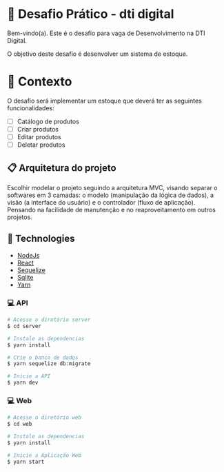 # 🚀 Desafio Prático - dti digital 

Bem-vindo(a). Este é o desafio para vaga de Desenvolvimento na DTI Digital.

O objetivo deste desafio é desenvolver um sistema de estoque.

# 🧠 Contexto

O desafio será implementar um estoque que deverá ter as seguintes funcionalidades:
- [ ] Catálogo de produtos
- [ ] Criar produtos
- [ ] Editar produtos
- [ ] Deletar produtos

## 📋 Arquitetura do projeto

Escolhir modelar o projeto seguindo a arquitetura MVC, visando separar o softwares em 3 camadas: o modelo (manipulação da lógica de dados), a visão (a interface do usuário) e o controlador (fluxo de aplicação). Pensando na facilidade de manutenção e no reaproveitamento em outros projetos.


## :rocket: Technologies
  - [NodeJs](https://nodejs.org/en/)
  - [React](https://pt-br.reactjs.org/)
  - [Sequelize](https://sequelize.org/)
  - [Sqlite](https://www.sqlite.org/)
  - [Yarn](https://yarnpkg.com/)
  

### :computer: API
```bash
# Acesse o diretório server
$ cd server

# Instale as dependencias 
$ yarn install

# Crie o banco de dados
$ yarn sequelize db:migrate

# Inicie a API
$ yarn dev
```

### :computer: Web 
 ```bash
# Acesse o diretório web
$ cd web

# Instale as dependencias 
$ yarn install

# Inicie a Aplicação Web
$ yarn start
```
